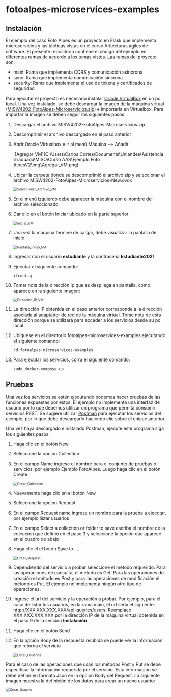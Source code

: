 # fotoalpes-microservices-examples

## Instalación

El ejemplo del caso Foto Alpes es un proyecto en Flask que implementa microservicios y las tácticas vistas en el curso Aritecturas ágiles de software. El presente repositorio contiene el código del ejemplo en diferentes ramas de acuerdo a los temas vistos. Las ramas del proyecto son:

- main: Rama que implementa CQRS y comunicación asíncrona
- sync: Rama que implementa comunicación síncrona
- security: Rama que implementa el uso de tokens y certificados de seguridad

Para ejecutar el proyecto es necesario instalar [Oracle VirtualBox](https://www.virtualbox.org/wiki/Downloads) en un pc local. Una vez instalado, se debe descargar la imagen de la máquina virtual ([MISW4202-FotoAlpes-Microservicios.zip](https://uniandes-my.sharepoint.com/:u:/g/personal/ci_cortesg_uniandes_edu_co/EQMbaoWx1yZOl5cMyrQ-8rgBqzCjd4HWqfLmfYs1vbWFZQ?e=16NHt7)) e importarla en Virtualbox. Para importar la imagen se deben seguir los siguientes pasos:

1. Descargar el archivo MISW4202-FotoAlpes-Microservicios.zip

2. Descomprimir el archivo descargado en el paso anterior

3. Abrir Oracle Virtualbox e ir al menú Máquina --> Añadir

   ![Agregar_VM](C:\Users\Carlos Cortes\Documents\Uniandes\Asistencia Graduada\MISO\Curso AAS\Ejemplo Foto AlpesV2\img\Agregar_VM.png)

4. Ubicar la carpeta donde se descomprimió el archivo zip y seleccionar el archivo MISW4202-FotoAlpes-Microservicios-New.ovdx

   <img src="C:\Users\Carlos Cortes\Documents\Uniandes\Asistencia Graduada\MISO\Curso AAS\Ejemplo Foto AlpesV2\img\Seleccionar_Archivo_VM.png" alt="Seleccionar_Archivo_VM" style="zoom:75%;" />

5. En el menú izquierdo debe aparecer la máquina con el nombre del archivo seleccionado

6. Dar clic en el botón Iniciar ubicado en la parte superior

   <img src="C:\Users\Carlos Cortes\Documents\Uniandes\Asistencia Graduada\MISO\Curso AAS\Ejemplo Foto AlpesV2\img\Iniciar_VM.png" alt="Iniciar_VM" style="zoom:75%;" />

7. Una vez la máquina termine de cargar, debe visualizar la pantalla de inicio

   <img src="C:\Users\Carlos Cortes\Documents\Uniandes\Asistencia Graduada\MISO\Curso AAS\Ejemplo Foto AlpesV2\img\Pantalla_Inicio_VM.png" alt="Pantalla_Inicio_VM" style="zoom:75%;" />

8. Ingresar con el usuario **estudiante** y la contraseña **Estudiante2021**

9. Ejecutar el siguiente comando:

   ```
   ifconfig
   ```

10. Tomar nota de la dirección ip que se despliega en pantalla, como aparece en la siguiente imagen:

    <img src="C:\Users\Carlos Cortes\Documents\Uniandes\Asistencia Graduada\MISO\Curso AAS\Ejemplo Foto AlpesV2\img\Direccion_IP_VM.png" alt="Direccion_IP_VM" style="zoom:75%;" />

11. La dirección IP obtenida en el paso anterior corresponde a la dirección asociada al adaptador de red de la máquina virtual. Tome nota de esta dirección porque se utilizará para acceder a los servicios desde su pc local

12. Ubíquese en el directorio fotoalpes-microservices-examples ejecutando el siguiente comando:

    ```
    cd fotoalpes-microservices-examples
    ```

13. Para ejecutar los servicios, corra el siguiente comando:

    ```
    sudo docker-compose up
    ```

    

## Pruebas

Una vez los servicios se estén ejecutando podemos hacer pruebas de las funciones expuestas por estos. El ejemplo no implementa una interfaz de usuario por lo que debemos utilizar un programa que permita consumir servicios REST. Se sugiere utilizar [Postman](https://www.postman.com/downloads/) para ejecutar los servicios del ejemplo, por lo que debe descargarlo haciendo clic sobre el enlace anterior.

Una vez haya descargado e instalado Postman, ejecute este programa siga los siguientes pasos:

1. Haga clic en el botón New

2. Seleccione la opción Collection

3. En el campo Name ingrese el nombre para el conjunto de pruebas o servicios, por ejemplo Ejemplo FotoAlpes. Luego haga clic en el botón Create

   <img src="C:\Users\Carlos Cortes\Documents\Uniandes\Asistencia Graduada\MISO\Curso AAS\Ejemplo Foto AlpesV2\img\Crear_Coleccion.png" alt="Crear_Coleccion" style="zoom:75%;" />

4. Nuevamente haga clic en el botón New

5. Seleccione la opción Request

6. En el campo Request name ingrese un nombre para la prueba a ejecutar, por ejemplo listar usuarios

7. En el campo Select a collection or folder to save escriba el nombre de la colección que definió en el paso 3 y seleccione la opción que aparece en el cuadro de abajo

8. Haga clic el el botón Save to ....

   <img src="C:\Users\Carlos Cortes\Documents\Uniandes\Asistencia Graduada\MISO\Curso AAS\Ejemplo Foto AlpesV2\img\Crear_Request.png" alt="Crear_Request" style="zoom:75%;" />

9. Dependiendo del servicio a probar seleccione el método requerido. Para las operaciones de consulta, el método es Get. Para las operaciones de creación el método es Post y para las operaciones de modificación el método es Put. El ejemplo no implementa ningún otro tipo de operaciones.

10. Ingrese el url del servicio y la operación a probar. Por ejemplo, para el caso de listar los usuarios, en la rama main, el url sería el siguiente: http://XXX.XXX.XXX.XXX/api-queries/users. Reemplace XXX.XXX.XXX.XXX por la dirección IP de la máquina virtual obtenida en el paso 9 de la sección **Instalación**

11. Haga clic en el botón Send

12. En la opción Body de la respuesta recibida se puede ver la información que retorna el servicio

    <img src="C:\Users\Carlos Cortes\Documents\Uniandes\Asistencia Graduada\MISO\Curso AAS\Ejemplo Foto AlpesV2\img\Listar_Usuarios.png" alt="Listar_Usuarios" style="zoom:75%;" />



Para el caso de las operaciones que usan los métodos Post y Put se debe especificar la información requerida por el servicio. Esta información se debe definir en formato Json en la opción Body del Request. La siguiente imagen muestra la definición de los datos para crear un nuevo usuario:

<img src="C:\Users\Carlos Cortes\Documents\Uniandes\Asistencia Graduada\MISO\Curso AAS\Ejemplo Foto AlpesV2\img\Crear_Usuario.png" alt="Crear_Usuario" style="zoom:75%;" />
